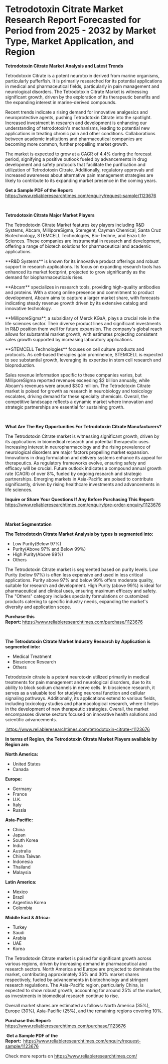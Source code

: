 <p><h1>Tetrodotoxin Citrate Market Research Report Forecasted for Period from 2025 -  2032 by Market Type, Market Application, and Region</h1></p><p><strong>Tetrodotoxin Citrate Market Analysis and Latest Trends</strong></p>
<p><p>Tetrodotoxin Citrate is a potent neurotoxin derived from marine organisms, particularly pufferfish. It is primarily researched for its potential applications in medical and pharmaceutical fields, particularly in pain management and neurological disorders. The Tetrodotoxin Citrate Market is witnessing significant growth, driven by the exploration of its therapeutic benefits and the expanding interest in marine-derived compounds.</p><p>Recent trends indicate a rising demand for innovative analgesics and neuroprotective agents, pushing Tetrodotoxin Citrate into the spotlight. Increased investment in research and development is enhancing our understanding of tetrodotoxin's mechanisms, leading to potential new applications in treating chronic pain and other conditions. Collaborations between academic institutions and pharmaceutical companies are becoming more common, further propelling market growth.</p><p>The market is expected to grow at a CAGR of 4.4% during the forecast period, signifying a positive outlook fueled by advancements in drug development and safety protocols that facilitate the purification and utilization of Tetrodotoxin Citrate. Additionally, regulatory approvals and increased awareness about alternative pain management strategies are likely to contribute to its expanding market presence in the coming years.</p></p>
<p><strong>Get a Sample PDF of the Report:&nbsp;</strong> <a href="https://www.reliableresearchtimes.com/enquiry/request-sample/1123676?utm_campaign=2209&utm_medium=2&utm_source=Github&utm_content=ia&utm_term=03032025&utm_id=tetrodotoxin-citrate">https://www.reliableresearchtimes.com/enquiry/request-sample/1123676</a></p>
<p>&nbsp;</p>
<p><strong>Tetrodotoxin Citrate Major Market Players</strong></p>
<p><p>The Tetrodotoxin Citrate Market features key players including R&D Systems, Abcam, MilliporeSigma, Stemgent, Cayman Chemical, Santa Cruz Biotechnology, STEMCELL Technologies, Bio-Techne, and Enzo Life Sciences. These companies are instrumental in research and development, offering a range of biotech solutions for pharmaceutical and academic applications.</p><p>**R&D Systems** is known for its innovative product offerings and robust support in research applications. Its focus on expanding research tools has enhanced its market footprint, projected to grow significantly as the demand for biopharmaceuticals rises.</p><p>**Abcam** specializes in research tools, providing high-quality antibodies and proteins. With a strong online presence and commitment to product development, Abcam aims to capture a larger market share, with forecasts indicating steady revenue growth driven by its extensive catalog and innovative technology.</p><p>**MilliporeSigma**, a subsidiary of Merck KGaA, plays a crucial role in the life sciences sector. Their diverse product lines and significant investments in R&D position them well for future expansion. The company's global reach allows for substantial market growth, with estimates projecting consistent sales growth supported by increasing laboratory applications.</p><p>**STEMCELL Technologies** focuses on cell culture products and protocols. As cell-based therapies gain prominence, STEMCELL is expected to see substantial growth, leveraging its expertise in stem cell research and bioproduction.</p><p>Sales revenue information specific to these companies varies, but MilliporeSigma reported revenues exceeding $2 billion annually, while Abcam's revenues were around $300 million. The Tetrodotoxin Citrate market is poised for growth as research in neurobiology and toxicology escalates, driving demand for these specialty chemicals. Overall, the competitive landscape reflects a dynamic market where innovation and strategic partnerships are essential for sustaining growth.</p></p>
<p>&nbsp;</p>
<p><strong>What Are The Key Opportunities For Tetrodotoxin Citrate Manufacturers?</strong></p>
<p><p>The Tetrodotoxin Citrate market is witnessing significant growth, driven by its applications in biomedical research and potential therapeutic uses. Increasing interest in neuropharmacology and the rising prevalence of neurological disorders are major factors propelling market expansion. Innovations in drug formulation and delivery systems enhance its appeal for therapeutics. As regulatory frameworks evolve, ensuring safety and efficacy will be crucial. Future outlook indicates a compound annual growth rate (CAGR) of over 8%, fueled by ongoing research and strategic partnerships. Emerging markets in Asia-Pacific are poised to contribute significantly, driven by rising healthcare investments and advancements in life sciences.</p></p>
<p><strong>Inquire or Share Your Questions If Any Before Purchasing This Report:</strong> <a href="https://www.reliableresearchtimes.com/enquiry/pre-order-enquiry/1123676?utm_campaign=2209&utm_medium=2&utm_source=Github&utm_content=ia&utm_term=03032025&utm_id=tetrodotoxin-citrate">https://www.reliableresearchtimes.com/enquiry/pre-order-enquiry/1123676</a></p>
<p>&nbsp;</p>
<p><strong>Market Segmentation</strong></p>
<p><strong>The Tetrodotoxin Citrate Market Analysis by types is segmented into:</strong></p>
<p><ul><li>Low Purity(Below 97%)</li><li>Purity(Above 97% and Below 99%)</li><li>High Purity(Above 99%)</li><li>Others</li></ul></p>
<p><p>The Tetrodotoxin Citrate market is segmented based on purity levels. Low Purity (below 97%) is often less expensive and used in less critical applications. Purity above 97% and below 99% offers moderate quality, suitable for research and development. High Purity (above 99%) is ideal for pharmaceutical and clinical uses, ensuring maximum efficacy and safety. The "Others" category includes specialty formulations or customized products catering to specific industry needs, expanding the market's diversity and application scope.</p></p>
<p><strong>Purchase this Report:&nbsp;</strong><a href="https://www.reliableresearchtimes.com/purchase/1123676?utm_campaign=2209&utm_medium=2&utm_source=Github&utm_content=ia&utm_term=03032025&utm_id=tetrodotoxin-citrate">https://www.reliableresearchtimes.com/purchase/1123676</a></p>
<p>&nbsp;</p>
<p><strong>The Tetrodotoxin Citrate Market Industry Research by Application is segmented into:</strong></p>
<p><ul><li>Medical Treatment</li><li>Bioscience Research</li><li>Others</li></ul></p>
<p><p>Tetrodotoxin citrate is a potent neurotoxin utilized primarily in medical treatments for pain management and neurological disorders, due to its ability to block sodium channels in nerve cells. In bioscience research, it serves as a valuable tool for studying neuronal function and cellular signaling pathways. Additionally, its applications extend to various fields, including toxicology studies and pharmacological research, where it helps in the development of new therapeutic strategies. Overall, the market encompasses diverse sectors focused on innovative health solutions and scientific advancements.</p></p>
<p><a href="https://www.reliableresearchtimes.com/tetrodotoxin-citrate-r1123676?utm_campaign=2209&utm_medium=2&utm_source=Github&utm_content=ia&utm_term=03032025&utm_id=tetrodotoxin-citrate">&nbsp;https://www.reliableresearchtimes.com/tetrodotoxin-citrate-r1123676</a></p>
<p><strong>In terms of Region, the Tetrodotoxin Citrate Market Players available by Region are:</strong></p>
<p>
    <p> <strong> North America: </strong>
        <ul>
            <li>United States</li>
            <li>Canada</li>
        </ul>
        </p> 
    <p> <strong> Europe: </strong>
        <ul>
            <li>Germany</li>
            <li>France</li>
            <li>U.K.</li>
            <li>Italy</li>
            <li>Russia</li>
        </ul>
        </p> 
    <p> <strong> Asia-Pacific: </strong>
        <ul>
            <li>China</li>
            <li>Japan</li>
            <li>South Korea</li>
            <li>India</li>
            <li>Australia</li>
            <li>China Taiwan</li>
            <li>Indonesia</li>
            <li>Thailand</li>
            <li>Malaysia</li>
        </ul>
        </p> 
    <p> <strong> Latin America: </strong>
        <ul>
            <li>Mexico</li>
            <li>Brazil</li>
            <li>Argentina Korea</li>
            <li>Colombia</li>
        </ul>
        </p> 
    <p> <strong> Middle East & Africa: </strong>
        <ul>
            <li>Turkey</li>
            <li>Saudi</li>
            <li>Arabia</li>
            <li>UAE</li>
            <li>Korea</li>
        </ul>
    </p>
    </p>
<p><p>The Tetrodotoxin Citrate market is poised for significant growth across various regions, driven by increasing demand in pharmaceutical and research sectors. North America and Europe are projected to dominate the market, contributing approximately 35% and 30% market shares respectively, fueled by advancements in biotechnology and stringent research regulations. The Asia-Pacific region, particularly China, is expected to show robust growth, accounting for around 25% of the market, as investments in biomedical research continue to rise. </p><p>Overall market shares are estimated as follows: North America (35%), Europe (30%), Asia-Pacific (25%), and the remaining regions covering 10%.</p></p>
<p><strong>Purchase this Report: </strong><a href="https://www.reliableresearchtimes.com/purchase/1123676?utm_campaign=2209&utm_medium=2&utm_source=Github&utm_content=ia&utm_term=03032025&utm_id=tetrodotoxin-citrate">https://www.reliableresearchtimes.com/purchase/1123676</a></p>
<p>&nbsp;<strong>Get a Sample PDF of the Report:&nbsp;&nbsp;</strong><a href="https://www.reliableresearchtimes.com/enquiry/request-sample/1123676?utm_campaign=2209&utm_medium=2&utm_source=Github&utm_content=ia&utm_term=03032025&utm_id=tetrodotoxin-citrate">https://www.reliableresearchtimes.com/enquiry/request-sample/1123676</a></p>
<p><strong></strong></p>
<p>Check more reports on <a href="https://www.reliableresearchtimes.com/?utm_campaign=2209&utm_medium=2&utm_source=Github&utm_content=ia&utm_term=03032025&utm_id=tetrodotoxin-citrate">https://www.reliableresearchtimes.com/</a></p>